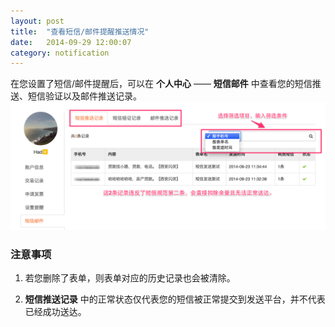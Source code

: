 ```yaml
---
layout: post
title:  "查看短信/邮件提醒推送情况"
date:   2014-09-29 12:00:07
category: notification
---
```


在您设置了短信/邮件提醒后，可以在 **个人中心** —— **短信邮件** 中查看您的短信推送、短信验证以及邮件推送记录。
	![](/images/view-push-result.png)

### 注意事项

1. 若您删除了表单，则表单对应的历史记录也会被清除。

2. **短信推送记录** 中的正常状态仅代表您的短信被正常提交到发送平台，并不代表已经成功送达。
